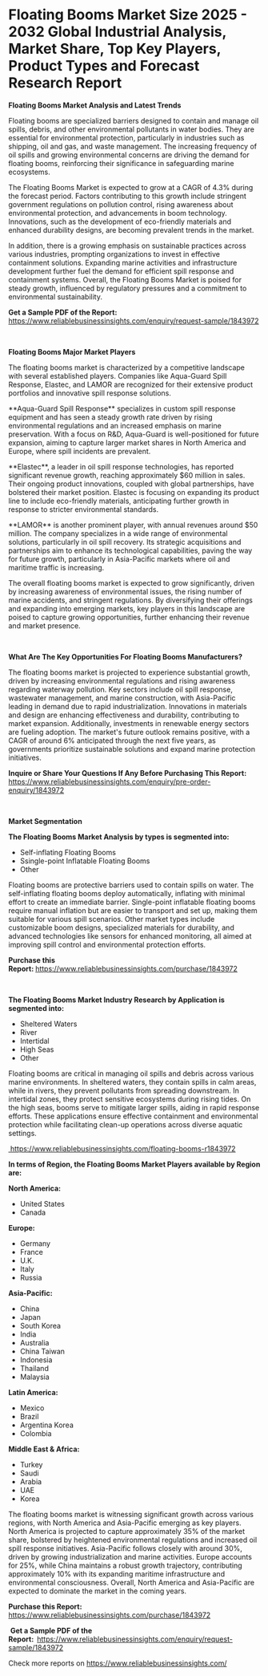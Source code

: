 <p><h1>Floating Booms Market Size 2025 - 2032 Global Industrial Analysis, Market Share, Top Key Players, Product Types and Forecast Research Report</h1></p><p><strong>Floating Booms Market Analysis and Latest Trends</strong></p>
<p><p>Floating booms are specialized barriers designed to contain and manage oil spills, debris, and other environmental pollutants in water bodies. They are essential for environmental protection, particularly in industries such as shipping, oil and gas, and waste management. The increasing frequency of oil spills and growing environmental concerns are driving the demand for floating booms, reinforcing their significance in safeguarding marine ecosystems.</p><p>The Floating Booms Market is expected to grow at a CAGR of 4.3% during the forecast period. Factors contributing to this growth include stringent government regulations on pollution control, rising awareness about environmental protection, and advancements in boom technology. Innovations, such as the development of eco-friendly materials and enhanced durability designs, are becoming prevalent trends in the market. </p><p>In addition, there is a growing emphasis on sustainable practices across various industries, prompting organizations to invest in effective containment solutions. Expanding marine activities and infrastructure development further fuel the demand for efficient spill response and containment systems. Overall, the Floating Booms Market is poised for steady growth, influenced by regulatory pressures and a commitment to environmental sustainability.</p></p>
<p><strong>Get a Sample PDF of the Report:&nbsp;</strong> <a href="https://www.reliablebusinessinsights.com/enquiry/request-sample/1843972?utm_campaign=3109&utm_medium=2&utm_source=Github&utm_content=ia&utm_term=09042025&utm_id=floating-booms">https://www.reliablebusinessinsights.com/enquiry/request-sample/1843972</a></p>
<p>&nbsp;</p>
<p><strong>Floating Booms Major Market Players</strong></p>
<p><p>The floating booms market is characterized by a competitive landscape with several established players. Companies like Aqua-Guard Spill Response, Elastec, and LAMOR are recognized for their extensive product portfolios and innovative spill response solutions.</p><p>**Aqua-Guard Spill Response** specializes in custom spill response equipment and has seen a steady growth rate driven by rising environmental regulations and an increased emphasis on marine preservation. With a focus on R&D, Aqua-Guard is well-positioned for future expansion, aiming to capture larger market shares in North America and Europe, where spill incidents are prevalent.</p><p>**Elastec**, a leader in oil spill response technologies, has reported significant revenue growth, reaching approximately $60 million in sales. Their ongoing product innovations, coupled with global partnerships, have bolstered their market position. Elastec is focusing on expanding its product line to include eco-friendly materials, anticipating further growth in response to stricter environmental standards.</p><p>**LAMOR** is another prominent player, with annual revenues around $50 million. The company specializes in a wide range of environmental solutions, particularly in oil spill recovery. Its strategic acquisitions and partnerships aim to enhance its technological capabilities, paving the way for future growth, particularly in Asia-Pacific markets where oil and maritime traffic is increasing.</p><p>The overall floating booms market is expected to grow significantly, driven by increasing awareness of environmental issues, the rising number of marine accidents, and stringent regulations. By diversifying their offerings and expanding into emerging markets, key players in this landscape are poised to capture growing opportunities, further enhancing their revenue and market presence.</p></p>
<p>&nbsp;</p>
<p><strong>What Are The Key Opportunities For Floating Booms Manufacturers?</strong></p>
<p><p>The floating booms market is projected to experience substantial growth, driven by increasing environmental regulations and rising awareness regarding waterway pollution. Key sectors include oil spill response, wastewater management, and marine construction, with Asia-Pacific leading in demand due to rapid industrialization. Innovations in materials and design are enhancing effectiveness and durability, contributing to market expansion. Additionally, investments in renewable energy sectors are fueling adoption. The market's future outlook remains positive, with a CAGR of around 6% anticipated through the next five years, as governments prioritize sustainable solutions and expand marine protection initiatives.</p></p>
<p><strong>Inquire or Share Your Questions If Any Before Purchasing This Report:</strong> <a href="https://www.reliablebusinessinsights.com/enquiry/pre-order-enquiry/1843972?utm_campaign=3109&utm_medium=2&utm_source=Github&utm_content=ia&utm_term=09042025&utm_id=floating-booms">https://www.reliablebusinessinsights.com/enquiry/pre-order-enquiry/1843972</a></p>
<p>&nbsp;</p>
<p><strong>Market Segmentation</strong></p>
<p><strong>The Floating Booms Market Analysis by types is segmented into:</strong></p>
<p><ul><li>Self-inflating Floating Booms</li><li>Ssingle-point Inflatable Floating Booms</li><li>Other</li></ul></p>
<p><p>Floating booms are protective barriers used to contain spills on water. The self-inflating floating booms deploy automatically, inflating with minimal effort to create an immediate barrier. Single-point inflatable floating booms require manual inflation but are easier to transport and set up, making them suitable for various spill scenarios. Other market types include customizable boom designs, specialized materials for durability, and advanced technologies like sensors for enhanced monitoring, all aimed at improving spill control and environmental protection efforts.</p></p>
<p><strong>Purchase this Report:&nbsp;</strong><a href="https://www.reliablebusinessinsights.com/purchase/1843972?utm_campaign=3109&utm_medium=2&utm_source=Github&utm_content=ia&utm_term=09042025&utm_id=floating-booms">https://www.reliablebusinessinsights.com/purchase/1843972</a></p>
<p>&nbsp;</p>
<p><strong>The Floating Booms Market Industry Research by Application is segmented into:</strong></p>
<p><ul><li>Sheltered Waters</li><li>River</li><li>Intertidal</li><li>High Seas</li><li>Other</li></ul></p>
<p><p>Floating booms are critical in managing oil spills and debris across various marine environments. In sheltered waters, they contain spills in calm areas, while in rivers, they prevent pollutants from spreading downstream. In intertidal zones, they protect sensitive ecosystems during rising tides. On the high seas, booms serve to mitigate larger spills, aiding in rapid response efforts. These applications ensure effective containment and environmental protection while facilitating clean-up operations across diverse aquatic settings.</p></p>
<p><a href="https://www.reliablebusinessinsights.com/floating-booms-r1843972?utm_campaign=3109&utm_medium=2&utm_source=Github&utm_content=ia&utm_term=09042025&utm_id=floating-booms">&nbsp;https://www.reliablebusinessinsights.com/floating-booms-r1843972</a></p>
<p><strong>In terms of Region, the Floating Booms Market Players available by Region are:</strong></p>
<p>
    <p> <strong> North America: </strong>
        <ul>
            <li>United States</li>
            <li>Canada</li>
        </ul>
        </p> 
    <p> <strong> Europe: </strong>
        <ul>
            <li>Germany</li>
            <li>France</li>
            <li>U.K.</li>
            <li>Italy</li>
            <li>Russia</li>
        </ul>
        </p> 
    <p> <strong> Asia-Pacific: </strong>
        <ul>
            <li>China</li>
            <li>Japan</li>
            <li>South Korea</li>
            <li>India</li>
            <li>Australia</li>
            <li>China Taiwan</li>
            <li>Indonesia</li>
            <li>Thailand</li>
            <li>Malaysia</li>
        </ul>
        </p> 
    <p> <strong> Latin America: </strong>
        <ul>
            <li>Mexico</li>
            <li>Brazil</li>
            <li>Argentina Korea</li>
            <li>Colombia</li>
        </ul>
        </p> 
    <p> <strong> Middle East & Africa: </strong>
        <ul>
            <li>Turkey</li>
            <li>Saudi</li>
            <li>Arabia</li>
            <li>UAE</li>
            <li>Korea</li>
        </ul>
    </p>
    </p>
<p><p>The floating booms market is witnessing significant growth across various regions, with North America and Asia-Pacific emerging as key players. North America is projected to capture approximately 35% of the market share, bolstered by heightened environmental regulations and increased oil spill response initiatives. Asia-Pacific follows closely with around 30%, driven by growing industrialization and marine activities. Europe accounts for 25%, while China maintains a robust growth trajectory, contributing approximately 10% with its expanding maritime infrastructure and environmental consciousness. Overall, North America and Asia-Pacific are expected to dominate the market in the coming years.</p></p>
<p><strong>Purchase this Report: </strong><a href="https://www.reliablebusinessinsights.com/purchase/1843972?utm_campaign=3109&utm_medium=2&utm_source=Github&utm_content=ia&utm_term=09042025&utm_id=floating-booms">https://www.reliablebusinessinsights.com/purchase/1843972</a></p>
<p>&nbsp;<strong>Get a Sample PDF of the Report:&nbsp;&nbsp;</strong><a href="https://www.reliablebusinessinsights.com/enquiry/request-sample/1843972?utm_campaign=3109&utm_medium=2&utm_source=Github&utm_content=ia&utm_term=09042025&utm_id=floating-booms">https://www.reliablebusinessinsights.com/enquiry/request-sample/1843972</a></p>
<p><strong></strong></p>
<p>Check more reports on <a href="https://www.reliablebusinessinsights.com/?utm_campaign=3109&utm_medium=2&utm_source=Github&utm_content=ia&utm_term=09042025&utm_id=floating-booms">https://www.reliablebusinessinsights.com/</a></p>
